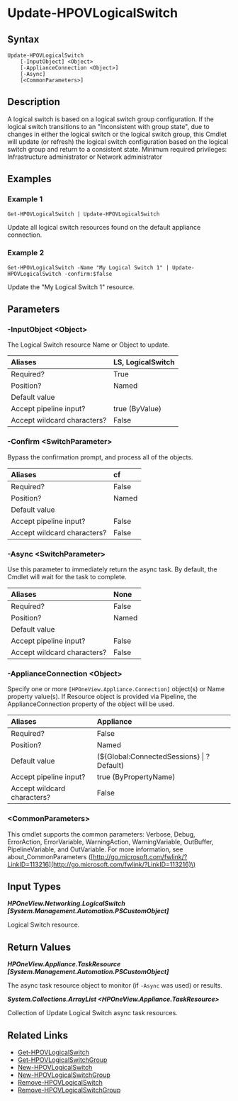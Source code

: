 ﻿---
description: Refresh a new Logical Switch resource.
---

# Update-HPOVLogicalSwitch

## Syntax

```text
Update-HPOVLogicalSwitch
    [-InputObject] <Object>
    [-ApplianceConnection <Object>]
    [-Async]
    [<CommonParameters>]
```

## Description

A logical switch is based on a logical switch group configuration. If the logical switch transitions to an "Inconsistent with group state", due to changes in either the logical switch or the logical switch group, this Cmdlet will update (or refresh) the logical switch configuration based on the logical switch group and return to a consistent state. Minimum required privileges: Infrastructure administrator or Network administrator 

## Examples

###  Example 1 

```text
Get-HPOVLogicalSwitch | Update-HPOVLogicalSwitch
```

Update all logical switch resources found on the default appliance connection.

###  Example 2 

```text
Get-HPOVLogicalSwitch -Name "My Logical Switch 1" | Update-HPOVLogicalSwitch -confirm:$false
```

Update the "My Logical Switch 1" resource.

## Parameters

### -InputObject &lt;Object&gt;

The Logical Switch resource Name or Object to update.

| Aliases | LS, LogicalSwitch |
| :--- | :--- |
| Required? | True |
| Position? | Named |
| Default value |  |
| Accept pipeline input? | true (ByValue) |
| Accept wildcard characters? | False |

### -Confirm &lt;SwitchParameter&gt;

Bypass the confirmation prompt, and process all of the objects.

| Aliases | cf |
| :--- | :--- |
| Required? | False |
| Position? | Named |
| Default value |  |
| Accept pipeline input? | False |
| Accept wildcard characters? | False |

### -Async &lt;SwitchParameter&gt;

Use this parameter to immediately return the async task.  By default, the Cmdlet will wait for the task to complete.

| Aliases | None |
| :--- | :--- |
| Required? | False |
| Position? | Named |
| Default value |  |
| Accept pipeline input? | False |
| Accept wildcard characters? | False |

### -ApplianceConnection &lt;Object&gt;

Specify one or more `[HPOneView.Appliance.Connection]` object(s) or Name property value(s). If Resource object is provided via Pipeline, the ApplianceConnection property of the object will be used.

| Aliases | Appliance |
| :--- | :--- |
| Required? | False |
| Position? | Named |
| Default value | (${Global:ConnectedSessions} &vert; ? Default) |
| Accept pipeline input? | true (ByPropertyName) |
| Accept wildcard characters? | False |

### &lt;CommonParameters&gt;

This cmdlet supports the common parameters: Verbose, Debug, ErrorAction, ErrorVariable, WarningAction, WarningVariable, OutBuffer, PipelineVariable, and OutVariable. For more information, see about\_CommonParameters \([http://go.microsoft.com/fwlink/?LinkID=113216](http://go.microsoft.com/fwlink/?LinkID=113216)\)

## Input Types

_**HPOneView.Networking.LogicalSwitch [System.Management.Automation.PSCustomObject]**_

Logical Switch resource.

## Return Values

_**HPOneView.Appliance.TaskResource [System.Management.Automation.PSCustomObject]**_

The async task resource object to monitor (if `-Async` was used) or results.

_**System.Collections.ArrayList <HPOneView.Appliance.TaskResource>**_

Collection of Update Logical Switch async task resources.

## Related Links

* [Get-HPOVLogicalSwitch](get-hpovlogicalswitch.md)
* [Get-HPOVLogicalSwitchGroup](get-hpovlogicalswitchgroup.md)
* [New-HPOVLogicalSwitch](new-hpovlogicalswitch.md)
* [New-HPOVLogicalSwitchGroup](new-hpovlogicalswitchgroup.md)
* [Remove-HPOVLogicalSwitch](remove-hpovlogicalswitch.md)
* [Remove-HPOVLogicalSwitchGroup](remove-hpovlogicalswitchgroup.md)
